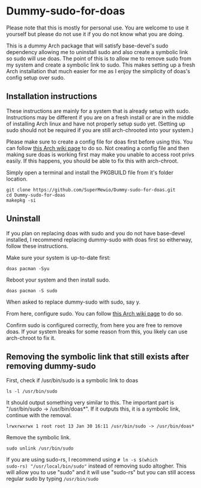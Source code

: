 # Dummy-sudo-for-doas
Please note that this is mostly for personal use. You are welcome to use it yourself but please do not use it if you do not know what you are doing.

This is a dummy Arch package that will satisfy base-devel's sudo dependency allowing me to uninstall sudo and also create a symbolic link so sudo will use doas. The point of this is to allow me to remove sudo from my system and create a symbolic link to sudo. This makes setting up a fresh Arch installation that much easier for me as I enjoy the simplicity of doas's config setup over sudo.

## Installation instructions

These instructions are mainly for a system that is already setup with sudo. Instructions may be different if you are on a fresh install or are in the middle of installing Arch linux and have not properly setup sudo yet. (Setting up sudo should not be required if you are still arch-chrooted into your system.)

Please make sure to create a config file for doas first before using this. You can follow [this Arch wiki page](https://wiki.archlinux.org/title/Doas) to do so. Not creating a config file and then making sure doas is working first may make you unable to access root privs easily. If this happens, you should be able to fix this with arch-chroot.

Simply open a terminal and install the PKGBUILD file from it's folder location. 

```
git clone https://github.com/SuperMewio/Dummy-sudo-for-doas.git
cd Dummy-sudo-for-doas
makepkg -si
```

## Uninstall

If you plan on replacing doas with sudo and you do not have base-devel installed, I recommend replacing dummy-sudo with doas first so eitherway, follow these instructions.

Make sure your system is up-to-date first:
```
doas pacman -Syu
```
Reboot your system and then install sudo.

```
doas pacman -S sudo
```

When asked to replace dummy-sudo with sudo, say y.

From here, configure sudo. You can follow [this Arch wiki page](https://wiki.archlinux.org/title/Sudo) to do so.

Confirm sudo is configured correctly, from here you are free to remove doas. If your system breaks for some reason from this, you likely can use arch-chroot to fix it.

## Removing the symbolic link that still exists after removing dummy-sudo

First, check if /usr/bin/sudo is a symbolic link to doas
```
ls -l /usr/bin/sudo
```
It should output something very similar to this. The important part is "/usr/bin/sudo -> /usr/bin/doas*". If it outputs this, it is a symbolic link, continue with the removal.
```
lrwxrwxrwx 1 root root 13 Jan 30 16:11 /usr/bin/sudo -> /usr/bin/doas*
```
Remove the symbolic link.
```
sudo unlink /usr/bin/sudo
```

If you are using sudo-rs, I recommend using <code># ln -s $(which sudo-rs) "/usr/local/bin/sudo"</code> instead of removing sudo altogher. This will allow you to use "sudo" and it will use "sudo-rs" but you can still access regular sudo by typing <code>/usr/bin/sudo</code>
